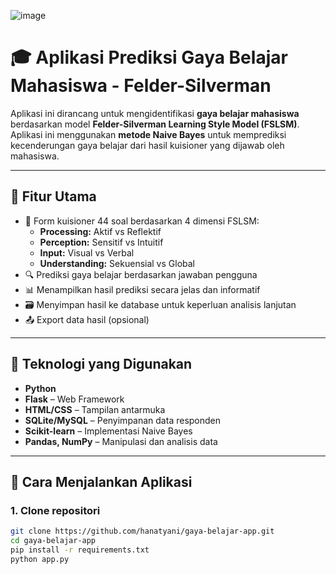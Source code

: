 ![image](https://github.com/user-attachments/assets/4a6a49bf-3917-4088-afc8-5fbc5fcb664d)
# 🎓 Aplikasi Prediksi Gaya Belajar Mahasiswa - Felder-Silverman

Aplikasi ini dirancang untuk mengidentifikasi **gaya belajar mahasiswa** berdasarkan model **Felder-Silverman Learning Style Model (FSLSM)**. Aplikasi ini menggunakan **metode Naive Bayes** untuk memprediksi kecenderungan gaya belajar dari hasil kuisioner yang dijawab oleh mahasiswa.

---

## 📌 Fitur Utama

- 📝 Form kuisioner 44 soal berdasarkan 4 dimensi FSLSM:
  - **Processing:** Aktif vs Reflektif
  - **Perception:** Sensitif vs Intuitif
  - **Input:** Visual vs Verbal
  - **Understanding:** Sekuensial vs Global
- 🔍 Prediksi gaya belajar berdasarkan jawaban pengguna
- 📊 Menampilkan hasil prediksi secara jelas dan informatif
- 🗃 Menyimpan hasil ke database untuk keperluan analisis lanjutan
- 📤 Export data hasil (opsional)

---

## 🧠 Teknologi yang Digunakan

- **Python**
- **Flask** – Web Framework
- **HTML/CSS** – Tampilan antarmuka
- **SQLite/MySQL** – Penyimpanan data responden
- **Scikit-learn** – Implementasi Naive Bayes
- **Pandas, NumPy** – Manipulasi dan analisis data

---

## 🚀 Cara Menjalankan Aplikasi

### 1. Clone repositori

```bash
git clone https://github.com/hanatyani/gaya-belajar-app.git
cd gaya-belajar-app
pip install -r requirements.txt
python app.py



